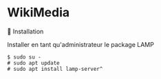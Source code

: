 # WikiMedia

:bookmark: Installation

Installer en tant qu'administrateur le package LAMP

```
$ sudo su -
# sudo apt update
# sudo apt install lamp-server^
```
